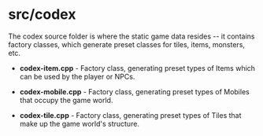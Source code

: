 # src/codex

The codex source folder is where the static game data resides -- it contains factory classes, which generate preset classes for tiles, items, monsters, etc.

* **codex-item.cpp** - Factory class, generating preset types of Items which can be used by the player or NPCs.

* **codex-mobile.cpp** - Factory class, generating preset types of Mobiles that occupy the game world.

* **codex-tile.cpp** - Factory class, generating preset types of Tiles that make up the game world's structure.
